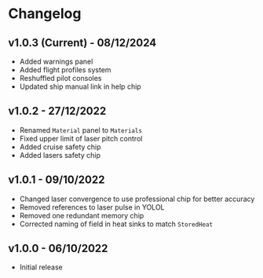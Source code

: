# Changelog

## v1.0.3 (Current) - 08/12/2024

- Added warnings panel
- Added flight profiles system
- Reshuffled pilot consoles
- Updated ship manual link in help chip

## v1.0.2 - 27/12/2022

- Renamed `Material` panel to `Materials`
- Fixed upper limit of laser pitch control
- Added cruise safety chip
- Added lasers safety chip

## v1.0.1 - 09/10/2022

- Changed laser convergence to use professional chip for better accuracy
- Removed references to laser pulse in YOLOL
- Removed one redundant memory chip
- Corrected naming of field in heat sinks to match `StoredHeat`

## v1.0.0 - 06/10/2022

- Initial release
